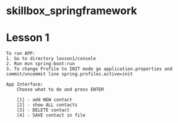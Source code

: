# skillbox_springframework

# Lesson 1 
	To run APP:
	1. Go to directory lesson1/console
	2. Run mvn spring-boot:run
	3. To change Profile to INIT mode go application.properties and commit/uncommit line spring.profiles.active=init

	App Interface: 
		Choose what to do and press ENTER

		[1] - add NEW contact
		[2] - show ALL contacts
		[3] - DELETE contact
		[4] - SAVE contact in file
